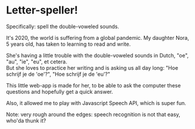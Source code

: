 # Letter-speller!

Specifically: spell the double-voweled sounds.

It's 2020, the world is suffering from a global pandemic. My daughter Nora, 5 years old, has taken to learning to read and write.

She's having a little trouble with the double-voweled sounds in Dutch, "oe", "au", "ie", "eu", et cetera.  
But she loves to practice her writing and is asking us all day long: "Hoe schrijf je de 'oe'?", "Hoe schrijf je de 'eu'?"     

This little web-app is made for her, to be able to ask the computer these questions and hopefully get a quick answer.

Also, it allowed me to play with Javascript Speech API, which is super fun.

Note: very rough around the edges: speech recognition is not that easy, who'da thunk it?
